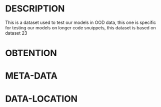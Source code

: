 # DESCRIPTION
This is a dataset used to test our models in OOD data, this one is specific for testing our models on longer code snuippets, this dataset is based on dataset 23
# OBTENTION

# META-DATA

# DATA-LOCATION

